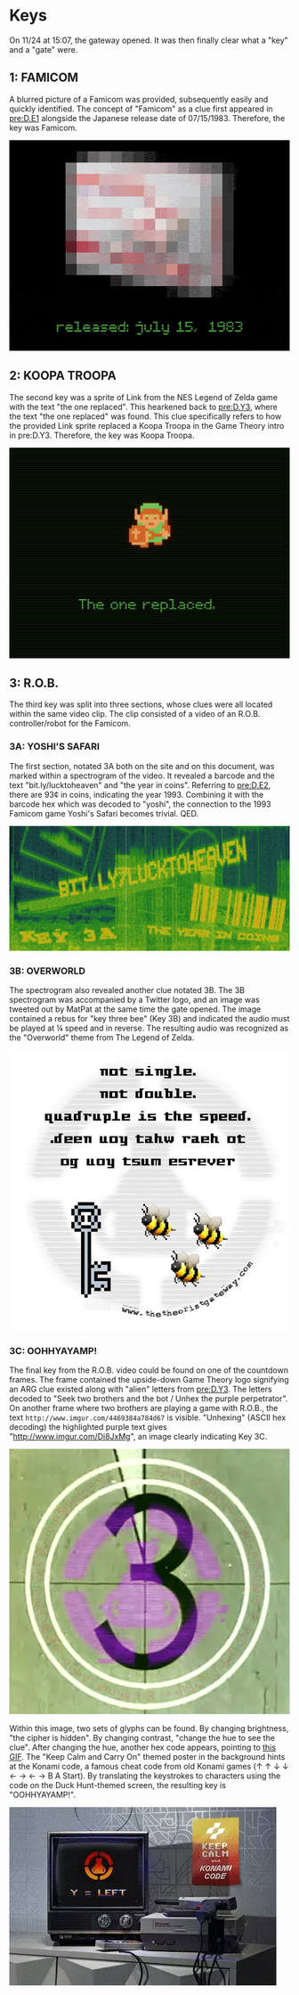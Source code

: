 # Keys

On 11/24 at 15:07, the gateway opened.
It was then finally clear what a "key" and a "gate" were.

## 1: FAMICOM

A blurred picture of a Famicom was provided, subsequently easily and quickly identified.
The concept of "Famicom" as a clue first appeared in [pre:D.E1](../pre-arg/digital/d.e1-notthefirst.md) alongside the Japanese release date of 07/15/1983.
Therefore, the key was Famicom.

![Blurred Famicom gif](../assets/1.k.1.famicom.gif)

## 2: KOOPA TROOPA

The second key was a sprite of Link from the NES Legend of Zelda game with the text "the one replaced".
This hearkened back to [pre:D.Y3](https://docs.google.com/document/d/1ODR4aT7x6KT9xr-D9lMoXox9_3Xt86UINMvnhyQJh9o/edit#heading=h.cm1if0tb0x68), where the text "the one replaced" was found.
This clue specifically refers to how the provided Link sprite replaced a Koopa Troopa in the Game Theory intro in pre:D.Y3.
Therefore, the key was Koopa Troopa.

![Link trailhead](../assets/1.k.2.link.png)

## 3: R.O.B.

The third key was split into three sections, whose clues were all located within the same video clip.
The clip consisted of a video of an R.O.B. controller/robot for the Famicom.

### 3A: YOSHI'S SAFARI

The first section, notated 3A both on the site and on this document, was marked within a spectrogram of the video.
It revealed a barcode and the text "bit.ly/lucktoheaven" and "the year in coins".
Referring to [pre:D.E2](../pre-arg/digital/d.e2-leave-luck-to-heaven.md), there are 93¢ in coins, indicating the year 1993.
Combining it with the barcode hex which was decoded to "yoshi", the connection to the 1993 Famicom game Yoshi's Safari becomes trivial.
QED.

![3A spectrogram](../assets/1.k.3a.spectrogram.png)

### 3B: OVERWORLD

The spectrogram also revealed another clue notated 3B.
The 3B spectrogram was accompanied by a Twitter logo, and an image was tweeted out by MatPat at the same time the gate opened.
The image contained a rebus for "key three bee" \(Key 3B\) and indicated the audio must be played at ¼ speed and in reverse.
The resulting audio was recognized as the "Overworld" theme from The Legend of Zelda.

![3B rebus puzzle](../assets/1.k.3b.rebus.png)

### 3C: OOHHYAYAMP!

The final key from the R.O.B.
video could be found on one of the countdown frames.
The frame contained the upside-down Game Theory logo signifying an ARG clue existed along with "alien" letters from [pre:D.Y3](../pre-arg/digital/d.y3-youareprepared.md).
The letters decoded to "Seek two brothers and the bot / Unhex the purple perpetrator".
On another frame where two brothers are playing a game with R.O.B., the text `http://www.imgur.com/4469384a784d67` is visible.
"Unhexing" \(ASCII hex decoding\) the highlighted purple text gives "<http://www.imgur.com/Di8JxMg>", an image clearly indicating Key 3C.

![3C hidden text](../assets/1.k.3c.countdown.png)

Within this image, two sets of glyphs can be found.
By changing brightness, "the cipher is hidden".
By changing contrast, "change the hue to see the clue".
After changing the hue, another hex code appears, pointing to [this GIF](https://media.giphy.com/media/1ZwSCnlT8HinW4vif9/giphy.gif).
The "Keep Calm and Carry On" themed poster in the background hints at the Konami code, a famous cheat code from old Konami games \(↑ ↑ ↓ ↓ ← → ← → B A Start\).
By translating the keystrokes to characters using the code on the Duck Hunt-themed screen, the resulting key is "OOHHYAYAMP!".

![Konami code on TV](../assets/1.k.3c.konami.gif)
